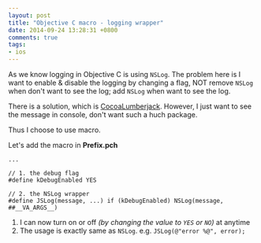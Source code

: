 ```yaml
---
layout: post
title: "Objective C macro - logging wrapper"
date: 2014-09-24 13:28:31 +0800
comments: true
tags: 
- ios
---
```


As we know logging in Objective C is using `NSLog`. The problem here
is I want to enable & disable the logging by changing a flag, NOT
remove `NSLog` when don't want to see the log; add `NSLog` when want to
see the log.

There is a solution, which is [CocoaLumberjack](https://github.com/CocoaLumberjack/CocoaLumberjack). However, I just want to see the message in console,
don't want such a huch package.

Thus I choose to use macro.

Let's add the macro in **Prefix.pch**

```obj-c
...

// 1. the debug flag
#define kDebugEnabled YES

// 2. the NSLog wrapper
#define JSLog(message, ...) if (kDebugEnabled) NSLog(message, ##__VA_ARGS__)
```

1. I can now turn on or off _(by changing the value to `YES` or `NO`)_ at anytime
2. The usage is exactly same as `NSLog`. e.g. `JSLog(@"error %@", error);`
